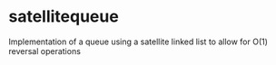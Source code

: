 satellitequeue
==============

Implementation of a queue using a satellite linked list to allow for O(1) reversal operations
